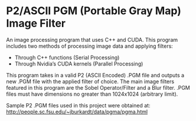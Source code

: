 # P2/ASCII PGM (Portable Gray Map) Image Filter
An image processing program that uses C++ and CUDA. This program includes two methods of processing image data and applying filters:
-	Through C++ functions (Serial Processing)
-	Through Nvidia’s CUDA kernels (Parallel Processing)

This program takes in a valid P2 (ASCII Encoded) .PGM file and outputs a new .PGM file with the applied filter of choice. The main image filters featured in this program are the Sobel Operator/Filter and a Blur filter.
.PGM files must have dimensions no greater than 1024x1024 (arbitrary limit).

Sample P2 .PGM files used in this project were obtained at: http://people.sc.fsu.edu/~jburkardt/data/pgma/pgma.html
